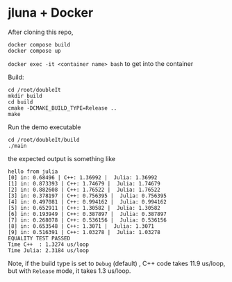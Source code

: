 # jluna + Docker

After cloning this repo, 
```
docker compose build
docker compose up
```

`docker exec -it <container name> bash` to get into the container

Build:
```
cd /root/doubleIt
mkdir build
cd build
cmake -DCMAKE_BUILD_TYPE=Release ..
make
```

Run the demo executable
```
cd /root/doubleIt/build
./main
```

the expected output is something like
```
hello from julia
[0] in: 0.68496 | C++: 1.36992 |  Julia: 1.36992
[1] in: 0.873393 | C++: 1.74679 |  Julia: 1.74679
[2] in: 0.882608 | C++: 1.76522 |  Julia: 1.76522
[3] in: 0.378197 | C++: 0.756395 |  Julia: 0.756395
[4] in: 0.497081 | C++: 0.994162 |  Julia: 0.994162
[5] in: 0.652911 | C++: 1.30582 |  Julia: 1.30582
[6] in: 0.193949 | C++: 0.387897 |  Julia: 0.387897
[7] in: 0.268078 | C++: 0.536156 |  Julia: 0.536156
[8] in: 0.653548 | C++: 1.3071 |  Julia: 1.3071
[9] in: 0.516391 | C++: 1.03278 |  Julia: 1.03278
EQUALITY TEST PASSED
Time C++  : 1.3274 us/loop
Time Julia: 2.3184 us/loop
```

Note, if the build type is set to `Debug` (default) , C++ code takes 11.9 us/loop, but with  `Release` mode, it takes 1.3 us/loop. 
